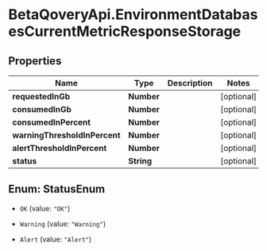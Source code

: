 # BetaQoveryApi.EnvironmentDatabasesCurrentMetricResponseStorage

## Properties

Name | Type | Description | Notes
------------ | ------------- | ------------- | -------------
**requestedInGb** | **Number** |  | [optional] 
**consumedInGb** | **Number** |  | [optional] 
**consumedInPercent** | **Number** |  | [optional] 
**warningThresholdInPercent** | **Number** |  | [optional] 
**alertThresholdInPercent** | **Number** |  | [optional] 
**status** | **String** |  | [optional] 



## Enum: StatusEnum


* `OK` (value: `"OK"`)

* `Warning` (value: `"Warning"`)

* `Alert` (value: `"Alert"`)




